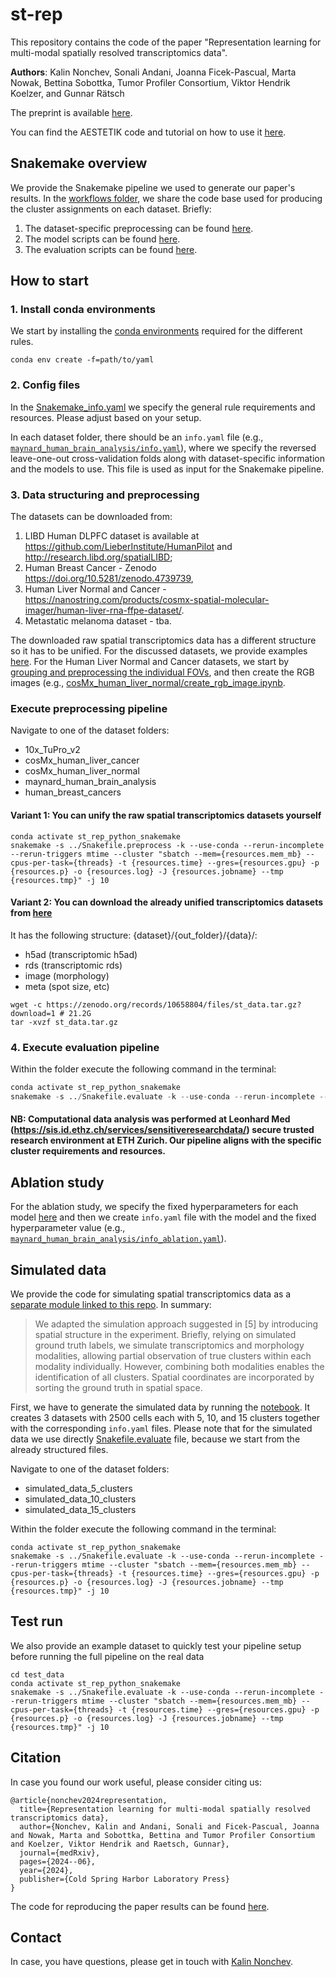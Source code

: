 # st-rep

This repository contains the code of the paper "Representation learning for multi-modal spatially resolved transcriptomics data".

**Authors**: Kalin Nonchev, Sonali Andani, Joanna Ficek-Pascual, Marta Nowak, Bettina Sobottka, Tumor Profiler Consortium, Viktor Hendrik Koelzer, and Gunnar Rätsch

The preprint is available [here](https://www.medrxiv.org/content/10.1101/2024.06.04.24308256v1).

You can find the AESTETIK code and tutorial on how to use it [here](https://github.com/ratschlab/aestetik).

## Snakemake overview

We provide the Snakemake pipeline we used to generate our paper's results. In the [workflows folder](workflows), we share the code base used for producing the cluster assignments on each dataset. 
Briefly:
1) The dataset-specific preprocessing can be found [here](workflows/preprocess).
2) The model scripts can be found [here](workflows/models).
3) The evaluation scripts can be found [here](workflows/analysis).


## How to start

### 1. Install conda environments

We start by installing the [conda environments](environments/) required for the different rules.

```
conda env create -f=path/to/yaml
```

### 2. Config files

In the [Snakemake_info.yaml](Snakemake_info.yaml) we specify the general rule requirements and resources. Please adjust based on your setup.

In each dataset folder, there should be an `info.yaml` file (e.g., [`maynard_human_brain_analysis/info.yaml`](maynard_human_brain_analysis/info.yaml)), where we specify the reversed leave-one-out cross-validation folds along with dataset-specific information and the models to use. This file is used as input for the Snakemake pipeline. 

### 3. Data structuring and preprocessing

The datasets can be downloaded from:
1) LIBD Human DLPFC dataset is available at https://github.com/LieberInstitute/HumanPilot and http://research.libd.org/spatialLIBD;
2) Human Breast Cancer - Zenodo https://doi.org/10.5281/zenodo.4739739,
3) Human Liver Normal and Cancer - https://nanostring.com/products/cosmx-spatial-molecular-imager/human-liver-rna-ffpe-dataset/.
4) Metastatic melanoma dataset - tba.

The downloaded raw spatial transcriptomics data has a different structure so it has to be unified. For the discussed datasets, we provide examples [here](workflows/preprocess). For the Human Liver Normal and Cancer datasets, we start by [grouping and preprocessing the individual FOVs](prepareData_cosMx_human_liver_fov.ipynb), and then create the RGB images (e.g., [cosMx_human_liver_normal/create_rgb_image.ipynb](cosMx_human_liver_normal/create_rgb_image.ipynb).

### Execute preprocessing pipeline

Navigate to one of the dataset folders:
  - 10x_TuPro_v2
  - cosMx_human_liver_cancer
  - cosMx_human_liver_normal
  - maynard_human_brain_analysis
  - human_breast_cancers

#### Variant 1: You can unify the raw spatial transcriptomics datasets yourself

```
conda activate st_rep_python_snakemake
snakemake -s ../Snakefile.preprocess -k --use-conda --rerun-incomplete --rerun-triggers mtime --cluster "sbatch --mem={resources.mem_mb} --cpus-per-task={threads} -t {resources.time} --gres={resources.gpu} -p {resources.p} -o {resources.log} -J {resources.jobname} --tmp {resources.tmp}" -j 10
```

#### Variant 2: You can download the already unified transcriptomics datasets from [here](https://zenodo.org/records/10658804)
It has the following structure: {dataset}/{out_folder}/{data}/:
  - h5ad (transcriptomic h5ad)
  - rds (transcriptomic rds)
  - image (morphology)
  - meta (spot size, etc)

```
wget -c https://zenodo.org/records/10658804/files/st_data.tar.gz?download=1 # 21.2G 
tar -xvzf st_data.tar.gz
```

### 4. Execute evaluation pipeline

Within the folder execute the following command in the terminal:

```python
conda activate st_rep_python_snakemake
snakemake -s ../Snakefile.evaluate -k --use-conda --rerun-incomplete --rerun-triggers mtime --cluster "sbatch --mem={resources.mem_mb} --cpus-per-task={threads} -t {resources.time} --gres={resources.gpu} -p {resources.p} -o {resources.log} -J {resources.jobname} --tmp {resources.tmp}" -j 10
```

#### NB: Computational data analysis was performed at Leonhard Med (https://sis.id.ethz.ch/services/sensitiveresearchdata/) secure trusted research environment at ETH Zurich. Our pipeline aligns with the specific cluster requirements and resources.

## Ablation study

For the ablation study, we specify the fixed hyperparameters for each model [here](workflows/configs) and then we create `info.yaml` file with the model and the fixed hyperparameter value (e.g., [`maynard_human_brain_analysis/info_ablation.yaml`](maynard_human_brain_analysis/info_ablation.yaml)).

## Simulated data

We provide the code for simulating spatial transcriptomics data as a [separate module linked to this repo](https://github.com/ratschlab/simulate_spatial_transcriptomics_tool). In summary:

> We adapted the simulation approach suggested in [5] by introducing spatial structure in the experiment. Briefly, relying on simulated ground truth labels, we simulate transcriptomics and morphology modalities, allowing partial observation of true clusters within each modality individually. However, combining both modalities enables the identification of all clusters. Spatial coordinates are incorporated by sorting the ground truth in spatial space.

First, we have to generate the simulated data by running the [notebook](simulate_data.ipynb). It creates 3 datasets with 2500 cells each with 5, 10, and 15 clusters together with the corresponding `info.yaml` files.
Please note that for the simulated data we use directly [Snakefile.evaluate](Snakefile.evaluate) file, because we start from the already structured files.

Navigate to one of the dataset folders:
  - simulated_data_5_clusters
  - simulated_data_10_clusters
  - simulated_data_15_clusters

Within the folder execute the following command in the terminal:

```
conda activate st_rep_python_snakemake
snakemake -s ../Snakefile.evaluate -k --use-conda --rerun-incomplete --rerun-triggers mtime --cluster "sbatch --mem={resources.mem_mb} --cpus-per-task={threads} -t {resources.time} --gres={resources.gpu} -p {resources.p} -o {resources.log} -J {resources.jobname} --tmp {resources.tmp}" -j 10
```

## Test run

We also provide an example dataset to quickly test your pipeline setup before running the full pipeline on the real data

```
cd test_data
conda activate st_rep_python_snakemake
snakemake -s ../Snakefile.evaluate -k --use-conda --rerun-incomplete --rerun-triggers mtime --cluster "sbatch --mem={resources.mem_mb} --cpus-per-task={threads} -t {resources.time} --gres={resources.gpu} -p {resources.p} -o {resources.log} -J {resources.jobname} --tmp {resources.tmp}" -j 10
```

## Citation

In case you found our work useful, please consider citing us:

```
@article{nonchev2024representation,
  title={Representation learning for multi-modal spatially resolved transcriptomics data},
  author={Nonchev, Kalin and Andani, Sonali and Ficek-Pascual, Joanna and Nowak, Marta and Sobottka, Bettina and Tumor Profiler Consortium and Koelzer, Viktor Hendrik and Raetsch, Gunnar},
  journal={medRxiv},
  pages={2024--06},
  year={2024},
  publisher={Cold Spring Harbor Laboratory Press}
}
```

The code for reproducing the paper results can be found [here](https://github.com/ratschlab/st-rep).

## Contact

In case, you have questions, please get in touch with [Kalin Nonchev](https://bmi.inf.ethz.ch/people/person/kalin-nonchev).
